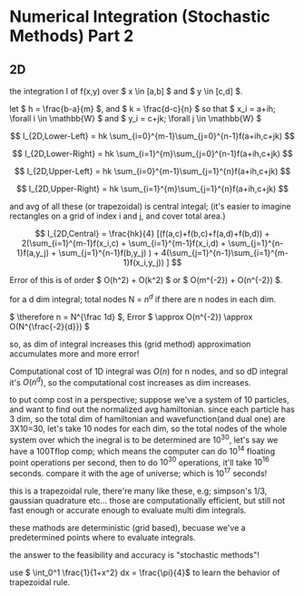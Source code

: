 # Numerical Integration (Stochastic Methods) Part 2

## 2D

the integration I of f(x,y) over $ x \in \[a,b\] $ and $ y \in \[c,d\] $.

let $ h = \frac{b-a}{m} $, and $ k = \frac{d-c}{n} $ so that $ x_i = a+ih; \forall i \in \mathbb{W} $ and $ y_i = c+jk; \forall j \in \mathbb{W} $

$$ I_{2D,Lower-Left} = hk \sum_{i=0}^{m-1}\sum_{j=0}^{n-1}f(a+ih,c+jk) $$

$$ I_{2D,Lower-Right} = hk \sum_{i=1}^{m}\sum_{j=0}^{n-1}f(a+ih,c+jk) $$

$$ I_{2D,Upper-Left} = hk \sum_{i=0}^{m-1}\sum_{j=1}^{n}f(a+ih,c+jk) $$

$$ I_{2D,Upper-Right} = hk \sum_{i=1}^{m}\sum_{j=1}^{n}f(a+ih,c+jk) $$

and avg of all these (or trapezoidal) is central integal; (it's easier to imagine rectangles on a grid of index i and j, and cover total area.)

$$ I_{2D,Central} = \frac{hk}{4} [(f(a,c)+f(b,c)+f(a,d)+f(b,d)) + 2(\sum_{i=1}^{m-1}f(x_i,c) + \sum_{i=1}^{m-1}f(x_i,d) + \sum_{j=1}^{n-1}f(a,y_j) + \sum_{j=1}^{n-1}f(b,y_j) ) + 4(\sum_{j=1}^{n-1}\sum_{i=1}^{m-1}f(x_i,y_j)) ] $$

Error of this is of order $ O(h^2) + O(k^2) $ or $ O(m^{-2}) + O(n^{-2}) $.

for a d dim integral;
total nodes N = $n^d$ if there are n nodes in each dim.

$ \therefore n = N^{\frac 1d} $, Error $ \approx O(n^{-2}) \approx O(N^{\frac{-2}{d}}) $

so, as dim of integral increases this (grid method) approximation accumulates more and more error!

Computational cost of 1D integral was $O(n)$ for n nodes, and so dD integral it's $O(n^d)$, so the computational cost increases as dim increases.

to put comp cost in a perspective; suppose we've a system of 10 particles, and want to find out the normalized avg hamiltonian.
since each particle has 3 dim, so the total dim of hamiltonian and wavefunction(and dual one) are 3X10=30, let's take 10 nodes for each dim, so the total nodes of the whole system over which the inegral is to be determined are $10^30$, let's say we have a 100Tflop comp; which means the computer can do $10^14$ floating point operations per second, then to do $10^30$ operations, it'll take $10^16$ seconds.
compare it with the age of universe; which is $10^17$ seconds!

this is a trapezoidal rule, there're many like these, e.g; simpson's 1/3, gaussian quadrature etc... those are computationally efficient, but still not fast enough or accurate enough to evaluate multi dim integrals.

these mathods are deterministic (grid based), becuase we've a predetermined points where to evaluate integrals.

the answer to the feasibility and accuracy is "stochastic methods"!

use $ \int_0^1 \frac{1}{1+x^2} dx = \frac{\pi}{4}$ to learn the behavior of trapezoidal rule.